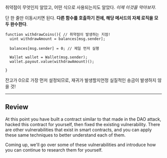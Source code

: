 취약점이 무엇인지 알았고, 어떤 식으로 사용되는지도 알았다. *이제 이것을 막아보자*.

단 한 줄만 이동시키면 된다. **다른 함수를 호출하기 전에, 해당 메서드의 자체 로직을 모두 완수한다**.

```solidity
function withdrawCoins(){ // 취약점이 발생하는 지점!
  uint withdrawAmount = balances[msg.sender];

  balances[msg.sender] = 0; // 제일 먼저 실행

  Wallet wallet = Wallet(msg.sender);
  wallet.payout.value(withdrawAmount)();

}
```

잔고가 0으로 가장 먼저 설정되므로, 재귀가 발생할지언정 실질적인 송금이 발생하지 않을 것!

---

## Review

At this point you have built a contract similar to that made in the DAO attack, hacked this contract for yourself, then fixed the existing vulnerability. There are other vulnerabilities that exist in smart contracts, and you can apply these same techniques to better understand each of them.

Coming up, we'll go over some of these vulnerabilities and introduce how you can continue to research them for yourself.

